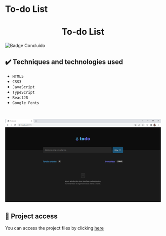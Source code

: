 # To-do List
 
 <h1 align="center">To-do List</h1>
 
 ![Badge Concluído](https://camo.githubusercontent.com/459f141bd5e24c179a0e2dd49691e290ed5c5d4b4cb97767daee7cfaf6e31121/687474703a2f2f696d672e736869656c64732e696f2f7374617469632f76313f6c6162656c3d535441545553266d6573736167653d434f4e434c5549444f26636f6c6f723d475245454e267374796c653d666f722d7468652d6261646765)
 
 ## ✔️ Techniques and technologies used

- ``HTML5``
- ``CSS3``
- ``JavaScript``
- ``TypeScript``
- ``ReactJS``
- ``Google Fonts``

<br>

<p align="center">
 <img src="src/assets/to-do-list.png" width="550" alt="Image project">
</p>

## 📁 Project access
You can access the project files by clicking [here](https://github.com/Coastony/FeedDev)
